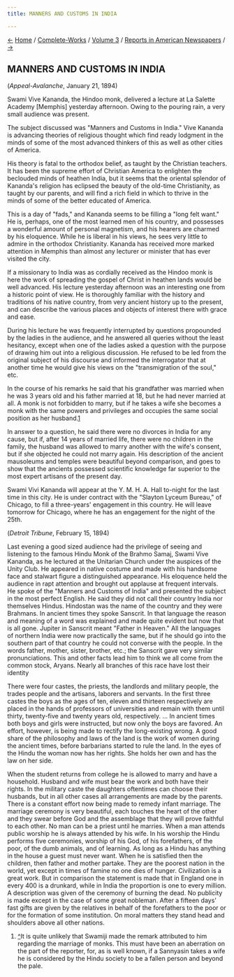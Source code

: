 ```yaml
---
title: MANNERS AND CUSTOMS IN INDIA

---
```

<div>

[←](plea_for_tolerance.htm) [Home](../../../index.htm) /
[Complete-Works](../../complete_works.htm) / [Volume
3](../volume_3_contents.htm) / [Reports in American
Newspapers](reports_in_american_newspapers_contents.htm)
/ [→](hindoo_philosophy.htm)

  

## MANNERS AND CUSTOMS IN INDIA

(*Appeal-Avalanche*, January 21, 1894)

Swami Vive Kananda, the Hindoo monk, delivered a lecture at La Salette
Academy \[Memphis\] yesterday afternoon. Owing to the pouring rain, a
very small audience was present.

The subject discussed was "Manners and Customs in India." Vive Kananda
is advancing theories of religious thought which find ready lodgment in
the minds of some of the most advanced thinkers of this as well as other
cities of America.

His theory is fatal to the orthodox belief, as taught by the Christian
teachers. It has been the supreme effort of Christian America to
enlighten the beclouded minds of heathen India, but it seems that the
oriental splendor of Kananda's religion has eclipsed the beauty of the
old-time Christianity, as taught by our parents, and will find a rich
field in which to thrive in the minds of some of the better educated of
America.

This is a day of "fads," and Kananda seems to be filling a "long felt
want." He is, perhaps, one of the most learned men of his country, and
possesses a wonderful amount of personal magnetism, and his hearers are
charmed by his eloquence. While he is liberal in his views, he sees very
little to admire in the orthodox Christianity. Kananda has received more
marked attention in Memphis than almost any lecturer or minister that
has ever visited the city.

If a missionary to India was as cordially received as the Hindoo monk is
here the work of spreading the gospel of Christ in heathen lands would
be well advanced. His lecture yesterday afternoon was an interesting one
from a historic point of view. He is thoroughly familiar with the
history and traditions of his native country, from very ancient history
up to the present, and can describe the various places and objects of
interest there with grace and ease.

During his lecture he was frequently interrupted by questions propounded
by the ladies in the audience, and he answered all queries without the
least hesitancy, except when one of the ladies asked a question with the
purpose of drawing him out into a religious discussion. He refused to be
led from the original subject of his discourse and informed the
interrogator that at another time he would give his views on the
"transmigration of the soul," etc.

In the course of his remarks he said that his grandfather was married
when he was 3 years old and his father married at 18, but he had never
married at all. A monk is not forbidden to marry, but if he takes a wife
she becomes a monk with the same powers and privileges and occupies the
same social position as her husband.[1](#fn1)

In answer to a question, he said there were no divorces in India for any
cause, but if, after 14 years of married life, there were no children in
the family, the husband was allowed to marry another with the wife's
consent, but if she objected he could not marry again. His description
of the ancient mausoleums and temples were beautiful beyond comparison,
and goes to show that the ancients possessed scientific knowledge far
superior to the most expert artisans of the present day.

Swami Vivi Kananda will appear at the Y. M. H. A. Hall to-night for the
last time in this city. He is under contract with the "Slayton Lyceum
Bureau," of Chicago, to fill a three-years' engagement in this country.
He will leave tomorrow for Chicago, where he has an engagement for the
night of the 25th.

(*Detroit Tribune*, February 15, 1894)

Last evening a good sized audience had the privilege of seeing and
listening to the famous Hindu Monk of the Brahmo Samaj, Swami Vive
Kananda, as he lectured at the Unitarian Church under the auspices of
the Unity Club. He appeared in native costume and made with his handsome
face and stalwart figure a distinguished appearance. His eloquence held
the audience in rapt attention and brought out applause at frequent
intervals. He spoke of the "Manners and Customs of India" and presented
the subject in the most perfect English. He said they did not call their
country India nor themselves Hindus. Hindostan was the name of the
country and they were Brahmans. In ancient times they spoke Sanscrit. In
that language the reason and meaning of a word was explained and made
quite evident but now that is all gone. Jupiter in Sanscrit meant
"Father in Heaven." All the languages of northern India were now
practically the same, but if he should go into the southern part of that
country he could not converse with the people. In the words father,
mother, sister, brother, etc.; the Sanscrit gave very similar
pronunciations. This and other facts lead him to think we all come from
the common stock, Aryans. Nearly all branches of this race have lost
their identity

There were four castes, the priests, the landlords and military people,
the trades people and the artisans, laborers and servants. In the first
three castes the boys as the ages of ten, eleven and thirteen
respectively are placed in the hands of professors of universities and
remain with them until thirty, twenty-five and twenty years old,
respectively. ... In ancient times both boys and girls were instructed,
but now only the boys are favored. An effort, however, is being made to
rectify the long-existing wrong. A good share of the philosophy and laws
of the land is the work of women during the ancient times, before
barbarians started to rule the land. In the eyes of the Hindu the woman
now has her rights. She holds her own and has the law on her side.

When the student returns from college he is allowed to marry and have a
household. Husband and wife must bear the work and both have their
rights. In the military caste the daughters oftentimes can choose their
husbands, but in all other cases all arrangements are made by the
parents. There is a constant effort now being made to remedy infant
marriage. The marriage ceremony is very beautiful, each touches the
heart of the other and they swear before God and the assemblage that
they will prove faithful to each other. No man can be a priest until he
marries. When a man attends public worship he is always attended by his
wife. In his worship the Hindu performs five ceremonies, worship of his
God, of his forefathers, of the poor, of the dumb animals, and of
learning. As long as a Hindu has anything in the house a guest must
never want. When he is satisfied then the children, then father and
mother partake. They are the poorest nation in the world, yet except in
times of famine no one dies of hunger. Civilization is a great work. But
in comparison the statement is made that in England one in every 400 is
a drunkard, while in India the proportion is one to every million. A
description was given of the ceremony of burning the dead. No publicity
is made except in the case of some great nobleman. After a fifteen days'
fast gifts are given by the relatives in behalf of the forefathers to
the poor or for the formation of some institution. On moral matters they
stand head and shoulders above all other nations.

1.  [^](#txt1)It is quite unlikely that Swamiji made the remark
    attributed to him regarding the marriage of monks. This must have
    been an aberration on the part of the reporter, for, as is well
    known, if a Sannyasin takes a wife he is considered by the Hindu
    society to be a fallen person and beyond the pale.

</div>
